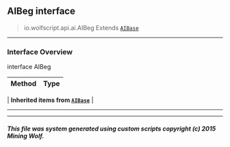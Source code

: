 ## AIBeg __interface__

>io.wolfscript.api.ai.AIBeg
>Extends [`AIBase`](AIBase.md)

---

### Interface Overview

interface AIBeg

Method | Type   
--- | :--- 
 |
__Inherited items from [`AIBase`](AIBase.md)__ |





---



---


##### This file was system generated using custom scripts copyright (c) 2015 Mining Wolf.
	

